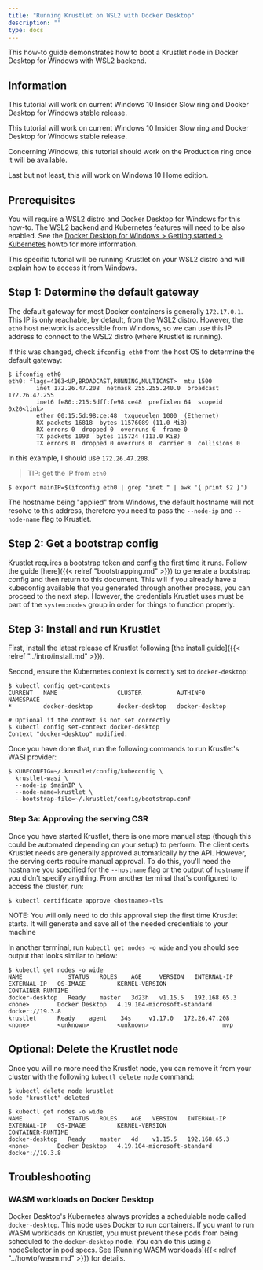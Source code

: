 ```yaml
---
title: "Running Krustlet on WSL2 with Docker Desktop"
description: ""
type: docs
---
```


This how-to guide demonstrates how to boot a Krustlet node in Docker Desktop for
Windows with WSL2 backend.

## Information

This tutorial will work on current Windows 10 Insider Slow ring and Docker
Desktop for Windows stable release.

This tutorial will work on current Windows 10 Insider Slow ring and Docker
Desktop for Windows stable release.

Concerning Windows, this tutorial should work on the Production ring once it
will be available.

Last but not least, this will work on Windows 10 Home edition.

## Prerequisites

You will require a WSL2 distro and Docker Desktop for Windows for this how-to.
The WSL2 backend and Kubernetes features will need to be also enabled. See the
[Docker Desktop for Windows > Getting started >
Kubernetes](https://docs.docker.com/docker-for-windows/#kubernetes) howto for
more information.

This specific tutorial will be running Krustlet on your WSL2 distro and will
explain how to access it from Windows.

## Step 1: Determine the default gateway

The default gateway for most Docker containers is generally `172.17.0.1`. This
IP is only reachable, by default, from the WSL2 distro. However, the `eth0` host
network is accessible from Windows, so we can use this IP address to connect to
the WSL2 distro (where Krustlet is running).

If this was changed, check `ifconfig eth0` from the host OS to determine the
default gateway:

```console
$ ifconfig eth0
eth0: flags=4163<UP,BROADCAST,RUNNING,MULTICAST>  mtu 1500
        inet 172.26.47.208  netmask 255.255.240.0  broadcast 172.26.47.255
        inet6 fe80::215:5dff:fe98:ce48  prefixlen 64  scopeid 0x20<link>
        ether 00:15:5d:98:ce:48  txqueuelen 1000  (Ethernet)
        RX packets 16818  bytes 11576089 (11.0 MiB)
        RX errors 0  dropped 0  overruns 0  frame 0
        TX packets 1093  bytes 115724 (113.0 KiB)
        TX errors 0  dropped 0 overruns 0  carrier 0  collisions 0
```

In this example, I should use `172.26.47.208`.

> TIP: get the IP from `eth0`

```console
$ export mainIP=$(ifconfig eth0 | grep "inet " | awk '{ print $2 }')
```

The hostname being "applied" from Windows, the default hostname will not resolve
to this address, therefore you need to pass the `--node-ip` and `--node-name`
flag to Krustlet.

## Step 2: Get a bootstrap config

Krustlet requires a bootstrap token and config the first time it runs. Follow
the guide [here]({{< relref "bootstrapping.md" >}}) to generate a bootstrap config and then
return to this document. This will If you already have a kubeconfig available
that you generated through another process, you can proceed to the next step.
However, the credentials Krustlet uses must be part of the `system:nodes` group
in order for things to function properly.

## Step 3: Install and run Krustlet

First, install the latest release of Krustlet following [the install
guide]({{< relref "../intro/install.md" >}}).

Second, ensure the Kubernetes context is correctly set to `docker-desktop`:

```console
$ kubectl config get-contexts
CURRENT   NAME                 CLUSTER          AUTHINFO         NAMESPACE
*         docker-desktop       docker-desktop   docker-desktop

# Optional if the context is not set correctly
$ kubectl config set-context docker-desktop
Context "docker-desktop" modified.
```

Once you have done that, run the following commands to run Krustlet's WASI
provider:

```console
$ KUBECONFIG=~/.krustlet/config/kubeconfig \
  krustlet-wasi \
  --node-ip $mainIP \
  --node-name=krustlet \
  --bootstrap-file=~/.krustlet/config/bootstrap.conf
```

### Step 3a: Approving the serving CSR

Once you have started Krustlet, there is one more manual step (though this could
be automated depending on your setup) to perform. The client certs Krustlet
needs are generally approved automatically by the API. However, the serving
certs require manual approval. To do this, you'll need the hostname you
specified for the `--hostname` flag or the output of `hostname` if you didn't
specify anything. From another terminal that's configured to access the cluster,
run:

```console
$ kubectl certificate approve <hostname>-tls
```

NOTE: You will only need to do this approval step the first time Krustlet
starts. It will generate and save all of the needed credentials to your machine

In another terminal, run `kubectl get nodes -o wide` and you should see output
that looks similar to below:

```console
$ kubectl get nodes -o wide
NAME             STATUS   ROLES    AGE     VERSION   INTERNAL-IP     EXTERNAL-IP   OS-IMAGE         KERNEL-VERSION                CONTAINER-RUNTIME
docker-desktop   Ready    master   3d23h   v1.15.5   192.168.65.3    <none>        Docker Desktop   4.19.104-microsoft-standard   docker://19.3.8
krustlet      Ready    agent    34s     v1.17.0   172.26.47.208   <none>        <unknown>        <unknown>                     mvp
```

## Optional: Delete the Krustlet node

Once you will no more need the Krustlet node, you can remove it from your
cluster with the following `kubectl delete node` command:

```console
$ kubectl delete node krustlet
node "krustlet" deleted

$ kubectl get nodes -o wide
NAME             STATUS   ROLES    AGE   VERSION   INTERNAL-IP    EXTERNAL-IP   OS-IMAGE         KERNEL-VERSION                CONTAINER-RUNTIME
docker-desktop   Ready    master   4d    v1.15.5   192.168.65.3   <none>        Docker Desktop   4.19.104-microsoft-standard   docker://19.3.8
```

## Troubleshooting

### WASM workloads on Docker Desktop

Docker Desktop's Kubernetes always provides a schedulable node called
`docker-desktop`. This node uses Docker to run containers. If you want to run
WASM workloads on Krustlet, you must prevent these pods from being scheduled to
the `docker-desktop` node. You can do this using a nodeSelector in pod specs.
See [Running WASM workloads]({{< relref "../howto/wasm.md" >}}) for details.
